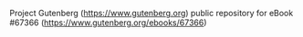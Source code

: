 Project Gutenberg (https://www.gutenberg.org) public repository for
eBook #67366 (https://www.gutenberg.org/ebooks/67366)
